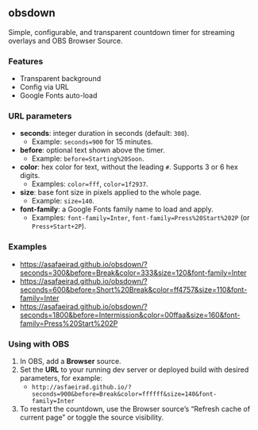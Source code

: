 ## obsdown

Simple, configurable, and transparent countdown timer for streaming overlays and OBS Browser Source.

### Features

- Transparent background
- Config via URL
- Google Fonts auto-load

### URL parameters
- **seconds**: integer duration in seconds (default: `300`).
  - Example: `seconds=900` for 15 minutes.
- **before**: optional text shown above the timer.
  - Example: `before=Starting%20Soon`.
- **color**: hex color for text, without the leading `#`. Supports 3 or 6 hex digits.
  - Examples: `color=fff`, `color=1f2937`.
- **size**: base font size in pixels applied to the whole page.
  - Example: `size=140`.
- **font-family**: a Google Fonts family name to load and apply.
  - Examples: `font-family=Inter`, `font-family=Press%20Start%202P` (or `Press+Start+2P`).

### Examples
- https://asafaeirad.github.io/obsdown/?seconds=300&before=Break&color=333&size=120&font-family=Inter
- https://asafaeirad.github.io/obsdown/?seconds=600&before=Short%20Break&color=ff4757&size=110&font-family=Inter
- https://asafaeirad.github.io/obsdown/?seconds=1800&before=Intermission&color=00ffaa&size=160&font-family=Press%20Start%202P

### Using with OBS
1. In OBS, add a **Browser** source.
2. Set the **URL** to your running dev server or deployed build with desired parameters, for example:
   - `http://asfaeirad.github.io/?seconds=900&before=Break&color=ffffff&size=140&font-family=Inter`
3. To restart the countdown, use the Browser source’s “Refresh cache of current page” or toggle the source visibility.



